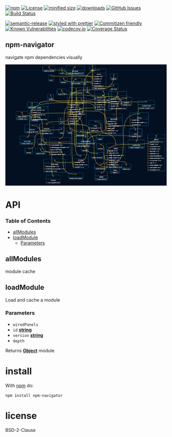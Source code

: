 [![npm](https://img.shields.io/npm/v/npm-navigator.svg)](https://www.npmjs.com/package/npm-navigator)
[![License](https://img.shields.io/badge/License-BSD%203--Clause-blue.svg)](https://opensource.org/licenses/BSD-3-Clause)
[![minified size](https://badgen.net/bundlephobia/min/npm-navigator)](https://bundlephobia.com/result?p=npm-navigator)
[![downloads](http://img.shields.io/npm/dm/npm-navigator.svg?style=flat-square)](https://npmjs.org/package/npm-navigator)
[![GitHub Issues](https://img.shields.io/github/issues/arlac77/npm-navigator.svg?style=flat-square)](https://github.com/arlac77/npm-navigator/issues)
[![Build Status](https://secure.travis-ci.org/arlac77/npm-navigator.png)](http://travis-ci.org/arlac77/npm-navigator)

[![semantic-release](https://img.shields.io/badge/%20%20%F0%9F%93%A6%F0%9F%9A%80-semantic--release-e10079.svg)](https://github.com/arlac77/npm-navigator)
[![styled with prettier](https://img.shields.io/badge/styled_with-prettier-ff69b4.svg)](https://github.com/prettier/prettier)
[![Commitizen friendly](https://img.shields.io/badge/commitizen-friendly-brightgreen.svg)](http://commitizen.github.io/cz-cli/)
[![Known Vulnerabilities](https://snyk.io/test/github/arlac77/npm-navigator/badge.svg)](https://snyk.io/test/github/arlac77/npm-navigator)
[![codecov.io](http://codecov.io/github/arlac77/npm-navigator/coverage.svg?branch=master)](http://codecov.io/github/arlac77/npm-navigator?branch=master)
[![Coverage Status](https://coveralls.io/repos/arlac77/npm-navigator/badge.svg)](https://coveralls.io/r/arlac77/npm-navigator)

## npm-navigator

navigate npm dependencies visually

![Screen](doc/screen.png)

# API

<!-- Generated by documentation.js. Update this documentation by updating the source code. -->

### Table of Contents

-   [allModules](#allmodules)
-   [loadModule](#loadmodule)
    -   [Parameters](#parameters)

## allModules

module cache

## loadModule

Load and cache a module

### Parameters

-   `wiredPanels`  
-   `id` **[string](https://developer.mozilla.org/docs/Web/JavaScript/Reference/Global_Objects/String)** 
-   `version` **[string](https://developer.mozilla.org/docs/Web/JavaScript/Reference/Global_Objects/String)** 
-   `depth`  

Returns **[Object](https://developer.mozilla.org/docs/Web/JavaScript/Reference/Global_Objects/Object)** module

# install

With [npm](http://npmjs.org) do:

```shell
npm install npm-navigator
```

# license

BSD-2-Clause
